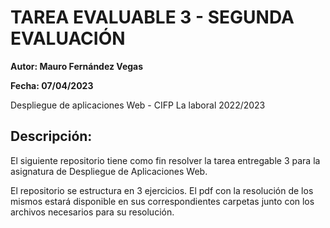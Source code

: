 # TAREA EVALUABLE 3 - SEGUNDA EVALUACIÓN
**Autor: Mauro Fernández Vegas**

**Fecha: 07/04/2023**

Despliegue de aplicaciones Web - CIFP La laboral 2022/2023

##  Descripción: 
El siguiente repositorio tiene como fin resolver la tarea entregable 3 para la asignatura de Despliegue de Aplicaciones Web. 

El repositorio se estructura en 3 ejercicios. El pdf con la resolución de los mismos estará disponible en sus correspondientes carpetas junto con los archivos necesarios para su resolución.